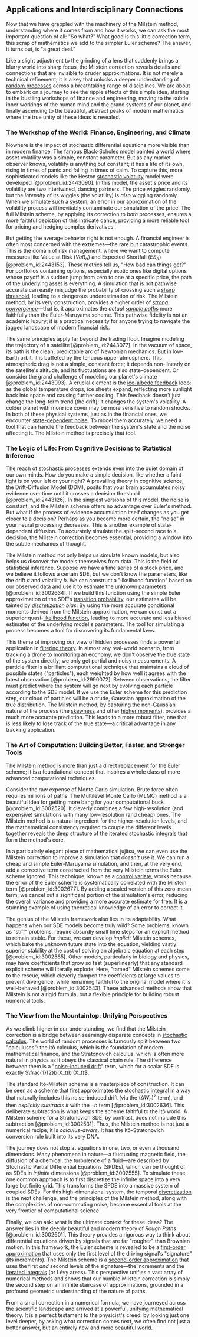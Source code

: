 ## Applications and Interdisciplinary Connections

Now that we have grappled with the machinery of the Milstein method, understanding where it comes from and how it works, we can ask the most important question of all: "So what?" What good is this little correction term, this scrap of mathematics we add to the simpler Euler scheme? The answer, it turns out, is "a great deal."

Like a slight adjustment to the grinding of a lens that suddenly brings a blurry world into sharp focus, the Milstein correction reveals details and connections that are invisible to cruder approximations. It is not merely a technical refinement; it is a key that unlocks a deeper understanding of [random processes](@article_id:267993) across a breathtaking range of disciplines. We are about to embark on a journey to see the ripple effects of this simple idea, starting in the bustling workshops of finance and engineering, moving to the subtle inner workings of the human mind and the grand systems of our planet, and finally ascending to the beautiful, abstract peaks of modern mathematics where the true unity of these ideas is revealed.

### The Workshop of the World: Finance, Engineering, and Climate

Nowhere is the impact of stochastic differential equations more visible than in modern finance. The famous Black-Scholes model painted a world where asset volatility was a simple, constant parameter. But as any market observer knows, volatility is anything but constant; it has a life of its own, rising in times of panic and falling in times of calm. To capture this, more sophisticated models like the Heston [stochastic volatility](@article_id:140302) model were developed [@problem_id:2443090]. In this model, the asset's price and its volatility are two intertwined, dancing partners. The price wiggles randomly, but the *intensity* of its wiggles (the volatility) is *also* wiggling randomly. When we simulate such a system, an error in our approximation of the volatility process will inevitably contaminate our simulation of the price. The full Milstein scheme, by applying its correction to *both* processes, ensures a more faithful depiction of this intricate dance, providing a more reliable tool for pricing and hedging complex derivatives.

But getting the average behavior right is not enough. A financial engineer is often most concerned with the extremes—the rare but catastrophic events. This is the domain of risk management, where we want to compute measures like Value at Risk ($VaR_{\alpha}$) and Expected Shortfall ($ES_{\alpha}$) [@problem_id:2443153]. These metrics tell us, "How bad can things get?" For portfolios containing options, especially exotic ones like digital options whose payoff is a sudden jump from zero to one at a specific price, the path of the underlying asset is everything. A simulation that is not pathwise accurate can easily misjudge the probability of crossing such a [sharp threshold](@article_id:260421), leading to a dangerous underestimation of risk. The Milstein method, by its very construction, provides a higher order of *[strong convergence](@article_id:139001)*—that is, it approximates the *actual [sample paths](@article_id:183873)* more faithfully than the Euler-Maruyama scheme. This pathwise fidelity is not an academic luxury; it is a practical necessity for anyone trying to navigate the jagged landscape of modern financial risk.

The same principles apply far beyond the trading floor. Imagine modeling the trajectory of a satellite [@problem_id:2443077]. In the vacuum of space, its path is the clean, predictable arc of Newtonian mechanics. But in low-Earth orbit, it is buffeted by the tenuous upper atmosphere. This atmospheric drag is not a simple, constant force; it depends non-linearly on the satellite's altitude, and its fluctuations are also state-dependent. Or consider the grand challenge of modeling our planet's climate [@problem_id:2443093]. A crucial element is the [ice-albedo feedback](@article_id:198897) loop: as the global temperature drops, ice sheets expand, reflecting more sunlight back into space and causing further cooling. This feedback doesn't just change the long-term trend (the drift); it changes the system's volatility. A colder planet with more ice cover may be more sensitive to random shocks. In both of these physical systems, just as in the financial ones, we encounter [state-dependent noise](@article_id:204323). To model them accurately, we need a tool that can handle the feedback between the system's state and the noise affecting it. The Milstein method is precisely that tool.

### The Logic of Life: From Cognitive Decisions to Statistical Inference

The reach of [stochastic processes](@article_id:141072) extends even into the quiet domain of our own minds. How do you make a simple decision, like whether a faint light is on your left or your right? A prevailing theory in cognitive science, the Drift-Diffusion Model (DDM), posits that your brain accumulates noisy evidence over time until it crosses a decision threshold [@problem_id:2443126]. In the simplest versions of this model, the noise is constant, and the Milstein scheme offers no advantage over Euler's method. But what if the process of evidence accumulation itself changes as you get closer to a decision? Perhaps as you become more certain, the "noise" in your neural processing decreases. This is another example of state-dependent diffusion. To accurately simulate the split-second race to a decision, the Milstein correction becomes essential, providing a window into the subtle mechanics of thought.

The Milstein method not only helps us simulate known models, but also helps us discover the models themselves from data. This is the field of statistical inference. Suppose we have a time series of a stock price, and we believe it follows a certain SDE, but we don't know the parameters, like the drift $a$ and volatility $b$. We can construct a "likelihood function" based on our observed data and use it to estimate the unknown parameters [@problem_id:3002634]. If we build this function using the simple Euler approximation of the SDE's [transition probability](@article_id:271186), our estimates will be tainted by *[discretization](@article_id:144518) bias*. By using the more accurate conditional moments derived from the Milstein approximation, we can construct a superior quasi-[likelihood function](@article_id:141433), leading to more accurate and less biased estimates of the underlying model's parameters. The tool for simulating a process becomes a tool for discovering its fundamental laws.

This theme of improving our view of hidden processes finds a powerful application in [filtering theory](@article_id:186472). In almost any real-world scenario, from tracking a drone to monitoring an economy, we don't observe the true state of the system directly; we only get partial and noisy measurements. A particle filter is a brilliant computational technique that maintains a cloud of possible states ("particles"), each weighted by how well it agrees with the latest observation [@problem_id:2990072]. Between observations, the filter must predict where the system will go next by evolving each particle according to the SDE model. If we use the Euler scheme for this prediction step, our cloud of particles will be a crude, Gaussian approximation of the true distribution. The Milstein method, by capturing the non-Gaussian nature of the process (the [skewness](@article_id:177669) and other [higher moments](@article_id:635608)), provides a much more accurate prediction. This leads to a more robust filter, one that is less likely to lose track of the true state—a critical advantage in any tracking application.

### The Art of Computation: Building Better, Faster, and Stronger Tools

The Milstein method is more than just a direct replacement for the Euler scheme; it is a foundational concept that inspires a whole class of more advanced computational techniques.

Consider the raw expense of Monte Carlo simulation. Brute force often requires millions of paths. The Multilevel Monte Carlo (MLMC) method is a beautiful idea for getting more bang for your computational buck [@problem_id:3002520]. It cleverly combines a few high-resolution (and expensive) simulations with many low-resolution (and cheap) ones. The Milstein method is a natural ingredient for the higher-resolution levels, and the mathematical consistency required to couple the different levels together reveals the deep structure of the iterated stochastic integrals that form the method's core.

In a particularly elegant piece of mathematical jujitsu, we can even use the Milstein correction to improve a simulation that *doesn't* use it. We can run a cheap and simple Euler-Maruyama simulation, and then, at the very end, add a corrective term constructed from the very Milstein terms the Euler scheme ignored. This technique, known as a [control variate](@article_id:146100), works because the error of the Euler scheme is systematically correlated with the Milstein term [@problem_id:3002677]. By adding a scaled version of this zero-mean term, we cancel out a significant portion of the simulation's error, reducing the overall variance and providing a more accurate estimate for free. It is a stunning example of using theoretical knowledge of an error to correct it.

The genius of the Milstein framework also lies in its adaptability. What happens when our SDE models become truly wild? Some problems, known as "stiff" problems, require absurdly small time steps for an explicit method to remain stable. For these, we can develop *implicit* Milstein schemes, which bake the unknown future state into the equation, yielding vastly superior stability at the cost of solving an algebraic equation at each step [@problem_id:3002585]. Other models, particularly in biology and physics, may have coefficients that grow so fast (superlinearly) that any standard explicit scheme will literally explode. Here, "tamed" Milstein schemes come to the rescue, which cleverly dampen the coefficients at large values to prevent divergence, while remaining faithful to the original model where it is well-behaved [@problem_id:3002543]. These advanced methods show that Milstein is not a rigid formula, but a flexible principle for building robust numerical tools.

### The View from the Mountaintop: Unifying Perspectives

As we climb higher in our understanding, we find that the Milstein correction is a bridge between seemingly disparate concepts in [stochastic calculus](@article_id:143370). The world of random processes is famously split between two "calculuses": the Itô calculus, which is the foundation of modern mathematical finance, and the Stratonovich calculus, which is often more natural in physics as it obeys the classical chain rule. The difference between them is a "[noise-induced drift](@article_id:267480)" term, which for a scalar SDE is exactly $\frac{1}{2}b(X_t)b'(X_t)$.

The standard Itô-Milstein scheme is a masterpiece of construction. It can be seen as a scheme that first approximates the [stochastic integral](@article_id:194593) in a way that naturally includes this [noise-induced drift](@article_id:267480) (via the $(\Delta W_n)^2$ term), and then *explicitly subtracts it* with the $- h$ term [@problem_id:3002636]. This deliberate subtraction is what keeps the scheme faithful to the Itô world. A Milstein scheme for a Stratonovich SDE, by contrast, does not include this subtraction [@problem_id:3002531]. Thus, the Milstein method is not just a numerical recipe; it is *calculus-aware*. It has the Itô-Stratonovich conversion rule built into its very DNA.

The journey does not stop at equations in one, two, or even a thousand dimensions. Many phenomena in nature—a fluctuating magnetic field, the diffusion of a chemical, the turbulence of a fluid—are described by Stochastic Partial Differential Equations (SPDEs), which can be thought of as SDEs in *infinite* dimensions [@problem_id:3002555]. To simulate these, one common approach is to first discretize the infinite space into a very large but finite grid. This transforms the SPDE into a massive system of coupled SDEs. For this high-dimensional system, the temporal [discretization](@article_id:144518) is the next challenge, and the principles of the Milstein method, along with the complexities of non-commuting noise, become essential tools at the very frontier of computational science.

Finally, we can ask: what is the ultimate context for these ideas? The answer lies in the deeply beautiful and modern theory of *Rough Paths* [@problem_id:3002601]. This theory provides a rigorous way to think about differential equations driven by signals that are far "rougher" than Brownian motion. In this framework, the Euler scheme is revealed to be a [first-order approximation](@article_id:147065) that uses only the first level of the driving signal's "signature" (its increments). The Milstein scheme is a [second-order approximation](@article_id:140783) that uses the first *and* second levels of the signature—the increments and the [iterated integrals](@article_id:143913) (or Lévy areas). This perspective unifies a vast array of numerical methods and shows that our humble Milstein correction is simply the second step on an infinite staircase of approximations, grounded in a profound geometric understanding of the nature of paths.

From a small correction in a numerical formula, we have journeyed across the scientific landscape and arrived at a powerful, unifying mathematical theory. It is a perfect testament to the physicist's creed: by looking just one level deeper, by asking what correction comes next, we often find not just a better answer, but an entirely new and more beautiful world.